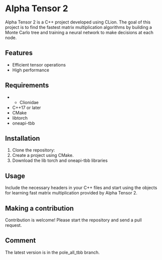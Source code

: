# Alpha Tensor 2

Alpha Tensor 2 is a C++ project developed using CLion. The goal of this project is to find the fastest matrix multiplication algorithms by building a Monte Carlo tree and training a neural network to make decisions at each node.

## Features

- Efficient tensor operations
- High performance

## Requirements

- - Clionidae
- C++17 or later
- CMake
- libtorch
- oneapi-tbb

## Installation

1. Clone the repository:
2. Create a project using CMake.
3. Download the lib torch and oneapi-tbb libraries

## Usage

Include the necessary headers in your C++ files and start using the objects for learning fast matrix multiplication provided by Alpha Tensor 2.

## Making a contribution

Contribution is welcome! Please start the repository and send a pull request.

## Comment

The latest version is in the pole_all_tbb branch.